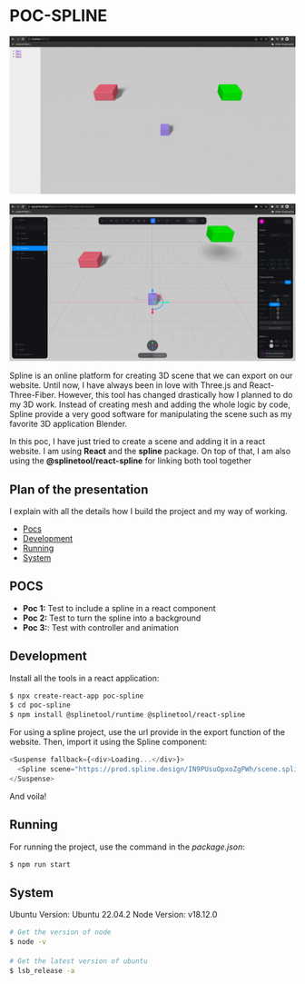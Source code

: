 # POC-SPLINE

![./documentation/2.jpg](./documentation/2.jpg)

![./documentation/3.jpg](./documentation/3.jpg)

Spline is an online platform for creating 3D scene that we can export on our website. Until now, I have always been in love with Three.js and React-Three-Fiber. However, this tool has changed drastically how I planned to do my 3D work. Instead of creating mesh and adding the whole logic by code, Spline provide a very good software for manipulating the scene such as my favorite 3D application Blender.

In this poc, I have just tried to create a scene and adding it in a react website. I am using **React** and the **spline** package. On top of that, I am also using the **@splinetool/react-spline** for linking both tool together

## Plan of the presentation

I explain with all the details how I build the project and my way of working.

- [Pocs](#pocs)
- [Development](#development)
- [Running](#running)
- [System](#system)

## POCS

- **Poc 1:** Test to include a spline in a react component
- **Poc 2:** Test to turn the spline into a background
- **Poc 3:**: Test with controller and animation

## Development

Install all the tools in a react application:

```bash
$ npx create-react-app poc-spline
$ cd poc-spline
$ npm install @splinetool/runtime @splinetool/react-spline
```

For using a spline project, use the url provide in the export function of the website. Then, import it using the Spline component:

```js
<Suspense fallback={<div>Loading...</div>}>
  <Spline scene="https://prod.spline.design/IN9PUsuOpxoZgPWh/scene.splinecode" />
</Suspense>
```

And voila!

## Running

For running the project, use the command in the _package.json_:

```bash
$ npm run start
```

## System

Ubuntu Version: Ubuntu 22.04.2
Node Version: v18.12.0

```bash
# Get the version of node
$ node -v

# Get the latest version of ubuntu
$ lsb_release -a
```
